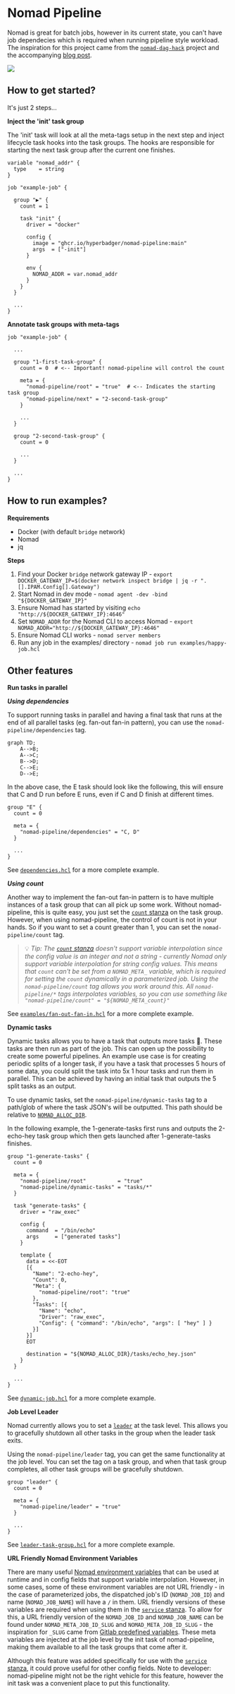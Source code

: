 # Nomad Pipeline

Nomad is great for batch jobs, however in its current state, you can't have job dependecies which is required when running pipeline style workload. The inspiration for this project came from the [`nomad-dag-hack`](https://github.com/cgbaker/nomad-dag-hack) project and the accompanying [blog post](https://www.cgbaker.net/2020/12/hacking-nomad-job-dependencies/).

![](examples/happy-job.gif)

## How to get started?

It's just 2 steps...

**Inject the 'init' task group**

The 'init' task will look at all the meta-tags setup in the next step and inject lifecycle task hooks into the task groups. The hooks are responsible for starting the next task group after the current one finishes.

```hcl
variable "nomad_addr" {
  type    = string
}

job "example-job" {

  group "▶️" {
    count = 1

    task "init" {
      driver = "docker"

      config {
        image = "ghcr.io/hyperbadger/nomad-pipeline:main"
        args  = ["-init"]
      }

      env {
        NOMAD_ADDR = var.nomad_addr
      }
    }
  }

  ...
}
```

**Annotate task groups with meta-tags**

```hcl
job "example-job" {

  ...

  group "1-first-task-group" {
    count = 0  # <-- Important! nomad-pipeline will control the count

    meta = {
      "nomad-pipeline/root" = "true"  # <-- Indicates the starting task group
      "nomad-pipeline/next" = "2-second-task-group"
    }

    ...
  }

  group "2-second-task-group" {
    count = 0

    ...
  }

  ...
}

```

## How to run examples?

**Requirements**

- Docker (with default `bridge` network)
- Nomad
- jq

**Steps**

1. Find your Docker `bridge` network gateway IP - `export DOCKER_GATEWAY_IP=$(docker network inspect bridge | jq -r ".[].IPAM.Config[].Gateway")`
1. Start Nomad in dev mode - `nomad agent -dev -bind "${DOCKER_GATEWAY_IP}"`
1. Ensure Nomad has started by visiting `echo "http://${DOCKER_GATEWAY_IP}:4646"`
1. Set `NOMAD_ADDR` for the Nomad CLI to access Nomad - `export NOMAD_ADDR="http://${DOCKER_GATEWAY_IP}:4646"`
1. Ensure Nomad CLI works - `nomad server members`
1. Run any job in the examples/ directory - `nomad job run examples/happy-job.hcl`

## Other features

**Run tasks in parallel**

***Using dependencies***

To support running tasks in parallel and having a final task that runs at the end of all parallel tasks (eg. fan-out fan-in pattern), you can use the `nomad-pipeline/dependencies` tag.

```mermaid
graph TD;
    A-->B;
    A-->C;
    B-->D;
    C-->E;
    D-->E;
```

In the above case, the E task should look like the following, this will ensure that C and D run before E runs, even if C and D finish at different times.

```hcl
group "E" {
  count = 0

  meta = {
    "nomad-pipeline/dependencies" = "C, D"
  }

  ...
}
```

See [`dependencies.hcl`](examples/dependencies.hcl) for a more complete example.

***Using count***

Another way to implement the fan-out fan-in pattern is to have multiple instances of a task group that can all pick up some work. Without nomad-pipeline, this is quite easy, you just set the [`count` stanza](https://www.nomadproject.io/docs/job-specification/group#count) on the task group. However, when using nomad-pipeline, the control of count is not in your hands. So if you want to set a count greater than 1, you can set the `nomad-pipeline/count` tag.

> 💡 *Tip: The [`count` stanza](https://www.nomadproject.io/docs/job-specification/group#count) doesn't support variable interpolation since the config value is an integer and not a string - currently Nomad only support variable interpolation for string config values. This means that `count` can't be set from a `NOMAD_META_` variable, which is required for setting the `count` dynamically in a parameterized job. Using the `nomad-pipeline/count` tag allows you work around this. All `nomad-pipeline/*` tags interpolates variables, so you can use something like `"nomad-pipeline/count" = "${NOMAD_META_count}"`*

See [`examples/fan-out-fan-in.hcl`](examples/fan-out-fan-in.hcl) for a more complete example.

**Dynamic tasks**

Dynamic tasks allows you to have a task that outputs more tasks 🤯. These tasks are then run as part of the job. This can open up the possibility to create some powerful pipelines. An example use case is for creating periodic splits of a longer task, if you have a task that processes 5 hours of some data, you could split the task into 5x 1 hour tasks and run them in parallel. This can be achieved by having an initial task that outputs the 5 split tasks as an output.

To use dynamic tasks, set the `nomad-pipeline/dynamic-tasks` tag to a path/glob of where the task JSON's will be outputted. This path should be relative to [`NOMAD_ALLOC_DIR`](https://www.nomadproject.io/docs/runtime/environment#alloc).

In the following example, the 1-generate-tasks first runs and outputs the 2-echo-hey task group which then gets launched after 1-generate-tasks finishes.

```hcl
group "1-generate-tasks" {
  count = 0

  meta = {
    "nomad-pipeline/root"          = "true"
    "nomad-pipeline/dynamic-tasks" = "tasks/*"
  }

  task "generate-tasks" {
    driver = "raw_exec"

    config {
      command  = "/bin/echo"
      args     = ["generated tasks"]
    }

    template {
      data = <<-EOT
      [{
        "Name": "2-echo-hey",
        "Count": 0,
        "Meta": {
          "nomad-pipeline/root": "true"
        },
        "Tasks": [{
          "Name": "echo",
          "Driver": "raw_exec",
          "Config": { "command": "/bin/echo", "args": [ "hey" ] }
        }]
      }]
      EOT

      destination = "${NOMAD_ALLOC_DIR}/tasks/echo_hey.json"
    }
  }

  ...
}
```

See [`dynamic-job.hcl`](examples/dynamic-job.hcl) for a more complete example.

**Job Level Leader**

Nomad currently allows you to set a [`leader`](https://www.nomadproject.io/docs/job-specification/task#leader) at the task level. This allows you to gracefully shutdown all other tasks in the group when the leader task exits.

Using the `nomad-pipeline/leader` tag, you can get the same functionality at the job level. You can set the tag on a task group, and when that task group completes, all other task groups will be gracefully shutdown.

```hcl
group "leader" {
  count = 0

  meta = {
    "nomad-pipeline/leader" = "true"
  }

  ...
}
```

See [`leader-task-group.hcl`](examples/leader-task-group.hcl) for a more complete example.

**URL Friendly Nomad Environment Variables**

There are many useful [Nomad environment variables](https://www.nomadproject.io/docs/runtime/interpolation#interpreted_env_vars) that can be used at runtime and in config fields that support variable interpolation. However, in some cases, some of these environment variables are not URL friendly - in the case of parameterized jobs, the dispatched job's ID (`NOMAD_JOB_ID`) and name (`NOMAD_JOB_NAME`) will have a `/` in them. URL friendly versions of these variables are required when using them in the [`service` stanza](https://www.nomadproject.io/docs/job-specification/service#name). To allow for this, a URL friendly version of the `NOMAD_JOB_ID` and `NOMAD_JOB_NAME` can be found under `NOMAD_META_JOB_ID_SLUG` and `NOMAD_META_JOB_ID_SLUG` - the inspiration for `_SLUG` came from [Gitlab predefined variables](https://docs.gitlab.com/ee/ci/variables/predefined_variables.html). These meta variables are injected at the job level by the init task of nomad-pipeline, making them available to all the task groups that come after it.

Although this feature was added specifically for use with the [`service` stanza](https://www.nomadproject.io/docs/job-specification/service#name), it could prove useful for other config fields. Note to developer: nomad-pipeline might not be the right vehicle for this feature, however the init task was a convenient place to put this functionality.
